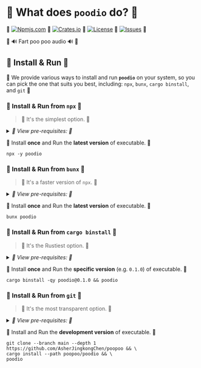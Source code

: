 # 💩 What does **`poodio`** do? 💩

💩
[![Npmjs.com](https://img.shields.io/npm/v/poodio?style=for-the-badge&label=NPMJS&logo=npm&logoColor=%23c33&labelColor=%23333&color=%23c33)](https://www.npmjs.com/package/poodio)
💩
[![Crates.io](https://img.shields.io/crates/v/poodio?style=for-the-badge&label=CRATES&logo=docs.rs&logoColor=%23fc3&labelColor=%23333&color=%23fc3)](https://docs.rs/poodio)
💩
[![License](https://img.shields.io/crates/l/poodio?style=for-the-badge&label=LICENSE&logo=opensourceinitiative&logoColor=%23fff&labelColor=%23333&color=%234a3)](https://docs.rs/crate/poodio/latest/source/LICENSE.txt)
💩
[![Issues](https://img.shields.io/github/issues/AsherJingkongChen/poopoo?style=for-the-badge&label=ISSUES&logo=github&logoColor=%23fff&labelColor=%23333&color=%23eee)](https://github.com/AsherJingkongChen/poopoo/issues)
💩

💩 🔊 Fart poo poo audio 🔊 💩

## 💩 Install & Run 💩

💩 We provide various ways to install and run **`poodio`** on your system, so you can pick the one that suits you best, including: `npx`, `bunx`, `cargo binstall`, and `git` 💩

### 💩 Install & Run from `npx` 💩

> 💩 It's the simplest option. 💩

<details><summary><i>💩 View pre-requisites: 💩</i></summary>

- 💩 [`node.js` + `npm`](https://nodejs.org/en/download/)

</details>

💩 Install **once** and Run the **latest version** of executable. 💩

```shell
npx -y poodio
```

### 💩 Install & Run from `bunx` 💩

> 💩 It's a faster version of `npx`. 💩

<details><summary><i>💩 View pre-requisites: 💩</i></summary>

- 💩 [`bun`](https://bun.sh/)

</details>

💩 Install **once** and Run the **latest version** of executable. 💩

```shell
bunx poodio
```

### 💩 Install & Run from `cargo binstall` 💩

> 💩 It's the Rustiest option. 💩

<details><summary><i>💩 View pre-requisites: 💩</i></summary>

- 💩 [`rustup` + `cargo`](https://doc.rust-lang.org/cargo/getting-started/installation.html)
- 💩 [`cargo-binstall`](https://github.com/cargo-bins/cargo-binstall?tab=readme-ov-file#installation)

</details>

💩 Install **once** and Run the **specific version** (e.g. `0.1.0`) of executable. 💩

```shell
cargo binstall -qy poodio@0.1.0 && poodio
```

### 💩 Install & Run from `git` 💩

> 💩 It's the most transparent option. 💩

<details><summary><i>💩 View pre-requisites: 💩</i></summary>

- 💩 [`git`](https://git-scm.com/downloads)
- 💩 [`rustup` + `cargo`](https://doc.rust-lang.org/cargo/getting-started/installation.html)

</details>

💩 Install and Run the **development version** of executable. 💩

```shell
git clone --branch main --depth 1 https://github.com/AsherJingkongChen/poopoo && \
cargo install --path poopoo/poodio && \
poodio
```
